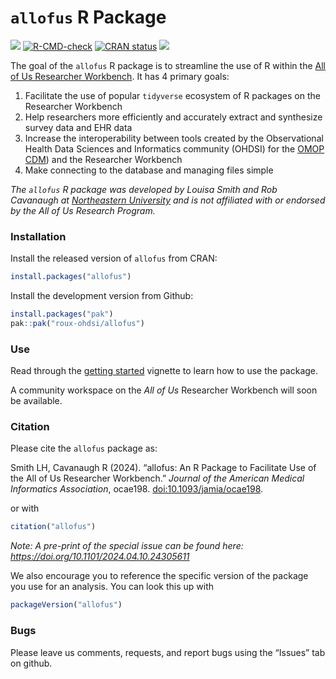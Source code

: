 
<!-- README.md is generated from README.Rmd. Please edit that file -->

# `allofus` R Package

<!-- badges: start -->

[![](https://img.shields.io/badge/DOI-10.1093%2Fjamia%2Focae198-007ec6)](https://www.doi.org/10.1093/jamia/ocae198)
[![R-CMD-check](https://github.com/roux-ohdsi/allofus/actions/workflows/R-CMD-check.yaml/badge.svg)](https://github.com/roux-ohdsi/allofus/actions/workflows/R-CMD-check.yaml)
[![CRAN
status](https://www.r-pkg.org/badges/version/allofus)](https://CRAN.R-project.org/package=allofus)
[![](http://cranlogs.r-pkg.org/badges/grand-total/allofus)](https://cran.r-project.org/package=allofus)
<!-- badges: end -->

The goal of the `allofus` R package is to streamline the use of R within
the [All of Us Researcher
Workbench](https://www.researchallofus.org/data-tools/workbench/). It
has 4 primary goals:

1.  Facilitate the use of popular `tidyverse` ecosystem of R packages on
    the Researcher Workbench
2.  Help researchers more efficiently and accurately extract and
    synthesize survey data and EHR data
3.  Increase the interoperability between tools created by the
    Observational Health Data Sciences and Informatics community (OHDSI)
    for the [OMOP
    CDM](https://www.researchallofus.org/faq/what-is-omop/)) and the
    Researcher Workbench
4.  Make connecting to the database and managing files simple

*The `allofus` R package was developed by Louisa Smith and Rob Cavanaugh
at [Northeastern University](https://ohdsi.northeastern.edu) and is not
affiliated with or endorsed by the All of Us Research Program.*

### Installation

Install the released version of `allofus` from CRAN:

``` r
install.packages("allofus")
```

Install the development version from Github:

``` r
install.packages("pak")
pak::pak("roux-ohdsi/allofus")
```

### Use

Read through the [getting
started](https://roux-ohdsi.github.io/allofus/vignettes/allofus.html)
vignette to learn how to use the package.

A community workspace on the *All of Us* Researcher Workbench will soon
be available.

### Citation

Please cite the `allofus` package as:
<p>
Smith LH, Cavanaugh R (2024). “allofus: An R Package to Facilitate Use
of the All of Us Researcher Workbench.” <em>Journal of the American
Medical Informatics Association</em>, ocae198.
<a href="https://doi.org/10.1093/jamia/ocae198">doi:10.1093/jamia/ocae198</a>.
</p>

or with

``` r
citation("allofus")
```

*Note: A pre-print of the special issue can be found here:
<https://doi.org/10.1101/2024.04.10.24305611>*

We also encourage you to reference the specific version of the package
you use for an analysis. You can look this up with

``` r
packageVersion("allofus")
```

### Bugs

Please leave us comments, requests, and report bugs using the “Issues”
tab on github.
